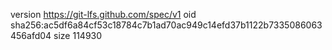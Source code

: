 version https://git-lfs.github.com/spec/v1
oid sha256:ac5df6a84cf53c18784c7b1ad70ac949c14efd37b1122b7335086063456afd04
size 114930
